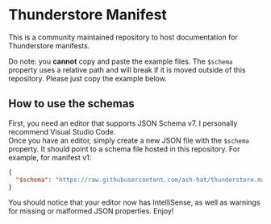 # Thunderstore Manifest
This is a community maintained repository to host documentation for Thunderstore manifests.

Do note: you **cannot** copy and paste the example files. The `$schema` property uses a relative path and will break if it is moved outside of this repository. Please just copy the example below.

## How to use the schemas
First, you need an editor that supports JSON Schema v7. I personally recommend Visual Studio Code.  
Once you have an editor, simply create a new JSON file with the `$schema` property. It should point to a schema file hosted in this repository. For example, for manifest v1:

```json
{
  "$schema": "https://raw.githubusercontent.com/ash-hat/thunderstore.manifest/v1/schema.json"
}
```

You should notice that your editor now has IntelliSense, as well as warnings for missing or malformed JSON properties. Enjoy!
